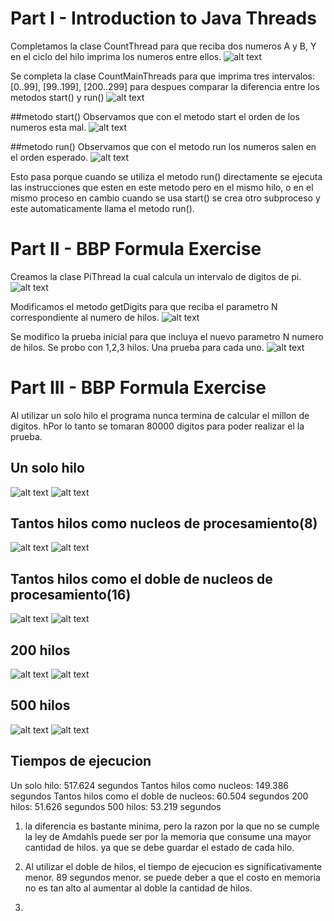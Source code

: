 # Part I - Introduction to Java Threads

Completamos la clase CountThread para que reciba dos numeros A y B, Y en el ciclo del hilo imprima los numeros entre ellos.
![alt text](https://github.com/diego2097/lab1-arsw/blob/master/BBP_formula/img/picture_1.1.PNG "CountThread")

Se completa la clase CountMainThreads para que imprima tres intervalos: [0..99], [99..199], [200..299] para despues comparar la diferencia entre los metodos start() y run()
![alt text](https://github.com/diego2097/lab1-arsw/blob/master/BBP_formula/img/picture_1.2.PNG "CountThreadsMain")

##metodo start()
Observamos que con el metodo start el orden de los numeros esta mal. 
![alt text](https://github.com/diego2097/lab1-arsw/blob/master/BBP_formula/img/picture_start.PNG "start")

##metodo run()
Observamos que con el metodo run los numeros salen en el orden esperado. 
![alt text](https://github.com/diego2097/lab1-arsw/blob/master/BBP_formula/img/picture_run.PNG "Run")

Esto pasa porque cuando se utiliza el metodo run() directamente se ejecuta las instrucciones que esten en este metodo pero en el mismo hilo, o en el mismo proceso
en cambio cuando se usa start() se crea otro subproceso y este automaticamente llama el metodo run(). 

# Part II - BBP Formula Exercise

Creamos la clase PiThread la cual calcula un intervalo de digitos de pi. 
![alt text](https://github.com/diego2097/lab1-arsw/blob/master/BBP_formula/img/picture_2.1.PNG "PiThread")

Modificamos el metodo getDigits para que reciba el parametro N correspondiente al numero de hilos. 
![alt text](https://github.com/diego2097/lab1-arsw/blob/master/BBP_formula/img/picture_2.2.PNG "getDigits")

Se modifico la prueba inicial para que incluya el nuevo parametro N numero de hilos. Se probo con 1,2,3 hilos. Una prueba para cada uno. 
![alt text](https://github.com/diego2097/lab1-arsw/blob/master/BBP_formula/img/picture_2.3.PNG "test")

# Part III - BBP Formula Exercise

Al utilizar un solo hilo el programa nunca termina de calcular el millon de digitos. hPor lo tanto se tomaran 80000 digitos para poder realizar el la prueba.

## Un solo hilo 
![alt text](https://github.com/diego2097/lab1-arsw/blob/master/BBP_formula/img/onethread_threads.PNG "onethread_threads")
![alt text](https://github.com/diego2097/lab1-arsw/blob/master/BBP_formula/img/onethread_memory.PNG "onethread_memory")

## Tantos hilos como nucleos de procesamiento(8)
![alt text](https://github.com/diego2097/lab1-arsw/blob/master/BBP_formula/img/available_threads.PNG "available_threads")
![alt text](https://github.com/diego2097/lab1-arsw/blob/master/BBP_formula/img/available_memory.PNG "available_memory")

## Tantos hilos como el doble de nucleos de procesamiento(16)
![alt text](https://github.com/diego2097/lab1-arsw/blob/master/BBP_formula/img/double_threads.PNG "double_threads")
![alt text](https://github.com/diego2097/lab1-arsw/blob/master/BBP_formula/img/double_memory.PNG "double_memory")
	
## 200 hilos 
![alt text](https://github.com/diego2097/lab1-arsw/blob/master/BBP_formula/img/200_threads.PNG "200_threads")
![alt text](https://github.com/diego2097/lab1-arsw/blob/master/BBP_formula/img/200_memory.PNG "200_memory")
	
## 500 hilos
![alt text](https://github.com/diego2097/lab1-arsw/blob/master/BBP_formula/img/500_threads.PNG "500_threads")
![alt text](https://github.com/diego2097/lab1-arsw/blob/master/BBP_formula/img/500_memory.PNG "500_memory")
	

## Tiempos de ejecucion 

Un solo hilo: 517.624 segundos 
Tantos hilos como nucleos: 149.386 segundos
Tantos hilos como el doble de nucleos: 60.504 segundos 
200 hilos: 51.626 segundos 
500 hilos: 53.219 segundos 



1. la diferencia es bastante minima, pero la razon por la que no se cumple la ley de Amdahls puede ser por la memoria que consume una mayor cantidad de hilos. ya que se debe guardar el estado de cada hilo.  

2. Al utilizar el doble de hilos, el tiempo de ejecucion es significativamente menor. 89 segundos menor. se puede deber a que el costo en memoria no es tan alto al aumentar al doble la cantidad de hilos. 

3. 
 
